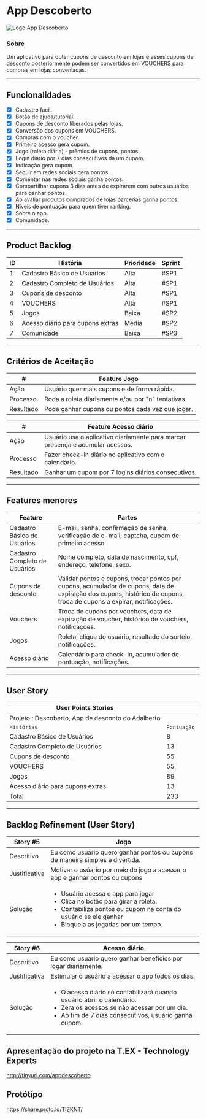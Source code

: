 # App Descoberto

![Logo App Descoberto](<https://blogger.googleusercontent.com/img/b/R29vZ2xl/AVvXsEiyp9l0FtsFHVmpKdKAjmVEQofOPQecSYnBtkuiVlslBUC-z7azSJRPeRZQQVBGscCLO8ACf2wekbPM4-_-zK8I5IJfKWimQIDMgrMwNWgb-OcFL5iBuBnfRDbI-jpPe86Cqnyg3K99N_1JEia7Cn0AWIVmyzk0Jgj0P1sF1K97cU3j9pXsACrdD7h60Q/s320/descoberto%20(2).jpg>)

### Sobre

Um aplicativo para obter cupons de desconto em lojas e esses cupons de desconto posteriormente podem ser convertidos em VOUCHERS para compras em lojas conveniadas.

---

## Funcionalidades

- [x] Cadastro facil.
- [x] Botão de ajuda/tutorial.
- [x] Cupons de desconto liberados pelas lojas.
- [x] Conversão dos cupons em VOUCHERS.
- [x] Compras com o voucher.
- [x] Primeiro acesso gera cupom.
- [x] Jogo (roleta diária) - prêmios de cupons, pontos.
- [x] Login diário por 7 dias consecutivos dá um cupom.
- [x] Indicação gera cupom.
- [x] Seguir em redes sociais gera pontos.
- [x] Comentar nas redes sociais ganha pontos.
- [x] Compartilhar cupons 3 dias antes de expirarem com outros usuários para ganhar pontos.
- [x] Ao avaliar produtos comprados de lojas parcerias ganha pontos.
- [x] Níveis de pontuação para quem tiver ranking.
- [x] Sobre o app.
- [x] Comunidade.

---

## Product Backlog

| ID  | História                         | Prioridade | Sprint |
| --- | -------------------------------- | ---------- | ------ |
| 1   | Cadastro Básico de Usuários      | Alta       | #SP1   |
| 2   | Cadastro Completo de Usuários    | Alta       | #SP1   |
| 3   | Cupons de desconto               | Alta       | #SP1   |
| 4   | VOUCHERS                         | Alta       | #SP1   |
| 5   | Jogos                            | Baixa      | #SP2   |
| 6   | Acesso diário para cupons extras | Média      | #SP2   |
| 7   | Comunidade                       | Baixa      | #SP3   |

---

## Critérios de Aceitação

| #         | Feature Jogo                                       |
| --------- | -------------------------------------------------- |
| Ação      | Usuário quer mais cupons e de forma rápida.        |
| Processo  | Roda a roleta diariamente e/ou por "n" tentativas. |
| Resultado | Pode ganhar cupons ou pontos cada vez que jogar.   |

| #         | Feature Acesso diário                                                         |
| --------- | ----------------------------------------------------------------------------- |
| Ação      | Usuário usa o aplicativo diariamente para marcar presença e acumular acessos. |
| Processo  | Fazer check-in diário no aplicativo com o calendário.                         |
| Resultado | Ganhar um cupom por 7 logins diários consecutivos.                            |

---

## Features menores

| Feature                       | Partes                                                                                                                                                               |
| ----------------------------- | -------------------------------------------------------------------------------------------------------------------------------------------------------------------- |
| Cadastro Básico de Usuários   | E-mail, senha, confirmação de senha, verificação de e-mail, captcha, cupom de primeiro acesso.                                                                       |
| Cadastro Completo de Usuários | Nome completo, data de nascimento, cpf, endereço, telefone, sexo.                                                                                                    |
| Cupons de desconto            | Validar pontos e cupons, trocar pontos por cupons, acumulador de cupons, data de expiração dos cupons, histórico de cupons, troca de cupons a expirar, notificações. |
| Vouchers                      | Troca de cupons por vouchers, data de expiração de voucher, histórico de vouchers, notificações.                                                                     |
| Jogos                         | Roleta, clique do usuário, resultado do sorteio, notificações.                                                                                                       |
| Acesso diário                 | Calendário para check-in, acumulador de pontuação, notificações.                                                                                                     |

---

## User Story

| User Points Stories                                |             |
| -------------------------------------------------- | ----------- |
| Projeto : Descoberto, App de desconto do Adalberto |
| `Histórias`                                        | `Pontuação` |
| Cadastro Básico de Usuários                        | 8           |
| Cadastro Completo de Usuários                      | 13          |
| Cupons de desconto                                 | 55          |
| VOUCHERS                                           | 55          |
| Jogos                                              | 89          |
| Acesso diário para cupons extras                   | 13          |
| Total                                              | 233         |

---

## Backlog Refinement (User Story)

| Story #5      | Jogo                                                                                                                                                                                                           |
| ------------- | -------------------------------------------------------------------------------------------------------------------------------------------------------------------------------------------------------------- |
| Descritivo    | Eu como usuário quero ganhar pontos ou cupons de maneira simples e divertida.                                                                                                                                  |
| Justificativa | Motivar o usúario por meio do jogo a acessar o app e ganhar pontos ou cupons                                                                                                                                   |
| Solução       | <ul><li>Usuário acessa o app para jogar</li><li>Clica no botão para girar a roleta. </li><li>Contabiliza pontos ou cupom na conta do usuário se ele ganhar</li><li>Bloqueia as jogadas por um tempo.</li></ul> |

| Story #6      | Acesso diário                                                                                                                                                                                   |
| ------------- | ----------------------------------------------------------------------------------------------------------------------------------------------------------------------------------------------- |
| Descritivo    | Eu como usuário quero ganhar benefícios por logar diariamente.                                                                                                                                  |
| Justificativa | Estimular o usuário a acessar o app todos os dias.                                                                                                                                              |
| Solução       | <ul><li>O acesso diário só contabilizará quando usuário abrir o calendário.</li><li>Zera os acessos se não acessar por um dia.</li><li>Ao fim de 7 dias consecutivos, usuário ganha cupom.</li> |

## Apresentação do projeto na T.EX - Technology Experts

http://tinyurl.com/appdescoberto

## Protótipo

https://share.proto.io/TIZKNT/
